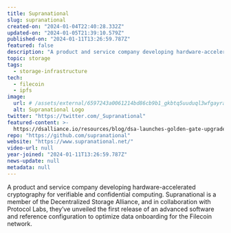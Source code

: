 ```yaml
---
title: Supranational
slug: supranational
created-on: "2024-01-04T22:40:28.332Z"
updated-on: "2024-01-05T21:39:10.579Z"
published-on: "2024-01-11T13:26:59.787Z"
featured: false
description: "A product and service company developing hardware-accelerated cryptography for verifiable and confidential computing."
topic: storage
tags:
  - storage-infrastructure
tech:
  - filecoin
  - ipfs
image:
  url: # /assets/external/6597243a0061214bd86cb9b1_gkbtq5uuduql3wfgayraupovzkfhcxrwdk6iqhtmili.png
  alt: Supranational Logo
twitter: "https://twitter.com/_Supranational"
featured-content: >-
  https://dsalliance.io/resources/blog/dsa-launches-golden-gate-upgrade-reducing-decentralized-storage-costs-by-40-percent
repo: "https://github.com/supranational"
website: "https://www.supranational.net/"
video-url: null
year-joined: "2024-01-11T13:26:59.787Z"
news-update: null
metadata: null
---
```


A product and service company developing hardware-accelerated cryptography for verifiable and confidential computing. Supranational is a member of the Decentralized Storage Alliance, and in collaboration with Protocol Labs, they’ve unveiled the first release of an advanced software and reference configuration to optimize data onboarding for the Filecoin network.
